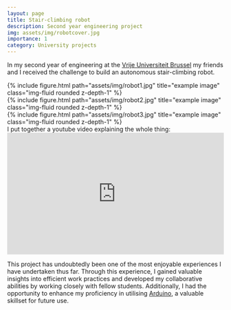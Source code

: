 ```yaml
---
layout: page
title: Stair-climbing robot
description: Second year engineering project
img: assets/img/robotcover.jpg
importance: 1
category: University projects
---
```

In my second year of engineering at the [Vrije Universiteit Brussel](https://www.vub.be/nl) my friends and I received the challenge to build an autonomous stair-climbing robot. 
<div class="row">
    <div class="col-sm mt-3 mt-md-0">
        {% include figure.html path="assets/img/robot1.jpg" title="example image" class="img-fluid rounded z-depth-1" %}
    </div>
    <div class="col-sm mt-3 mt-md-0">
        {% include figure.html path="assets/img/robot2.jpg" title="example image" class="img-fluid rounded z-depth-1" %}
    </div>
    <div class="col-sm mt-3 mt-md-0">
        {% include figure.html path="assets/img/robot3.jpg" title="example image" class="img-fluid rounded z-depth-1" %}
    </div>
</div>
<div class="caption">

</div>
I put together a youtube video explaining the whole thing: 
<div class="row">
    <div class="container" id="yt-frame">
  <iframe class="responsive-iframe" src="https://www.youtube.com/embed/eLEpXuifAUI" title="YouTube video player" align="middle" frameborder="0" allow="accelerometer; autoplay; clipboard-write; encrypted-media; gyroscope; picture-in-picture; web-share" allowfullscreen id="test"></iframe>
</div>
<style>
  #yt-frame {
    position: relative;
    width: 100%;
    padding-top: 56.25%;
  }
  #yt-frame>iframe {
    position: absolute;
    top: 0;
    left: 0;
    width: 100%;
    height: 100%;
  }
</style>

</div>
<div class="caption">

</div>

This project has undoubtedly been one of the most enjoyable experiences I have undertaken thus far. Through this experience, I gained valuable insights into efficient work practices and developed my collaborative abilities by working closely with fellow students. Additionally, I had the opportunity to enhance my proficiency in utilising [Arduino](https://www.arduino.cc/), a valuable skillset for future use.
